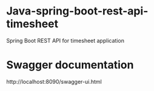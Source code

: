 # Java-spring-boot-rest-api-timesheet
Spring Boot REST API for timesheet application 

# Swagger documentation
http://localhost:8090/swagger-ui.html
